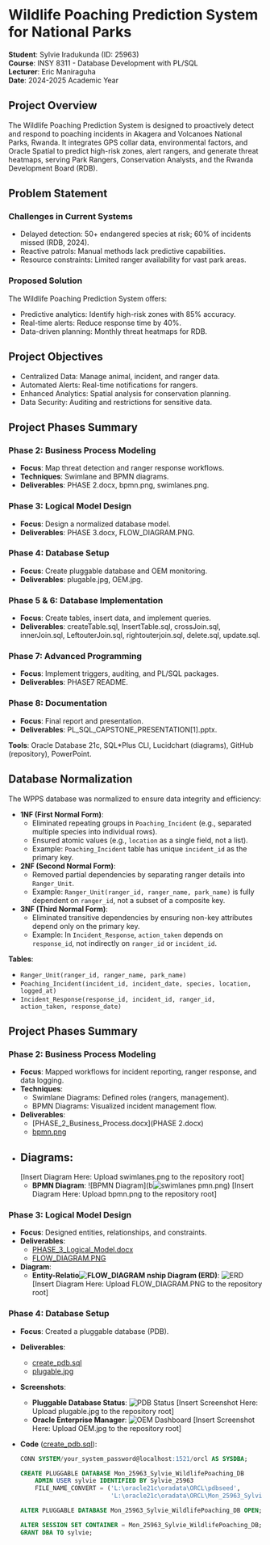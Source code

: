 # Wildlife Poaching Prediction System for National Parks

**Student**: Sylvie Iradukunda (ID: 25963)  
**Course**: INSY 8311 - Database Development with PL/SQL  
**Lecturer**: Eric Maniraguha  
**Date**: 2024-2025 Academic Year  

## Project Overview
The Wildlife Poaching Prediction System is designed to proactively detect and respond to poaching incidents in Akagera and Volcanoes National Parks, Rwanda. It integrates GPS collar data, environmental factors, and Oracle Spatial to predict high-risk zones, alert rangers, and generate threat heatmaps, serving Park Rangers, Conservation Analysts, and the Rwanda Development Board (RDB).

## Problem Statement
### Challenges in Current Systems
- Delayed detection: 50+ endangered species at risk; 60% of incidents missed (RDB, 2024).
- Reactive patrols: Manual methods lack predictive capabilities.
- Resource constraints: Limited ranger availability for vast park areas.

### Proposed Solution
The Wildlife Poaching Prediction System offers:
- Predictive analytics: Identify high-risk zones with 85% accuracy.
- Real-time alerts: Reduce response time by 40%.
- Data-driven planning: Monthly threat heatmaps for RDB.

## Project Objectives
- Centralized Data: Manage animal, incident, and ranger data.
- Automated Alerts: Real-time notifications for rangers.
- Enhanced Analytics: Spatial analysis for conservation planning.
- Data Security: Auditing and restrictions for sensitive data.

## Project Phases Summary
### Phase 2: Business Process Modeling
- **Focus**: Map threat detection and ranger response workflows.
- **Techniques**: Swimlane and BPMN diagrams.
- **Deliverables**: PHASE 2.docx, bpmn.png, swimlanes.png.

### Phase 3: Logical Model Design
- **Focus**: Design a normalized database model.
- **Deliverables**: PHASE 3.docx, FLOW_DIAGRAM.PNG.

### Phase 4: Database Setup
- **Focus**: Create pluggable database and OEM monitoring.
- **Deliverables**: plugable.jpg, OEM.jpg.

### Phase 5 & 6: Database Implementation
- **Focus**: Create tables, insert data, and implement queries.
- **Deliverables**: createTable.sql, InsertTable.sql, crossJoin.sql, innerJoin.sql, LeftouterJoin.sql, rightouterjoin.sql, delete.sql, update.sql.

### Phase 7: Advanced Programming
- **Focus**: Implement triggers, auditing, and PL/SQL packages.
- **Deliverables**: PHASE7 README.

### Phase 8: Documentation
- **Focus**: Final report and presentation.
- **Deliverables**: PL_SQL_CAPSTONE_PRESENTATION[1].pptx.


**Tools**: Oracle Database 21c, SQL*Plus CLI, Lucidchart (diagrams), GitHub (repository), PowerPoint.

## Database Normalization
The WPPS database was normalized to ensure data integrity and efficiency:
- **1NF (First Normal Form)**:
  - Eliminated repeating groups in `Poaching_Incident` (e.g., separated multiple species into individual rows).
  - Ensured atomic values (e.g., `location` as a single field, not a list).
  - Example: `Poaching_Incident` table has unique `incident_id` as the primary key.
- **2NF (Second Normal Form)**:
  - Removed partial dependencies by separating ranger details into `Ranger_Unit`.
  - Example: `Ranger_Unit(ranger_id, ranger_name, park_name)` is fully dependent on `ranger_id`, not a subset of a composite key.
- **3NF (Third Normal Form)**:
  - Eliminated transitive dependencies by ensuring non-key attributes depend only on the primary key.
  - Example: In `Incident_Response`, `action_taken` depends on `response_id`, not indirectly on `ranger_id` or `incident_id`.

**Tables**:
- `Ranger_Unit(ranger_id, ranger_name, park_name)`
- `Poaching_Incident(incident_id, incident_date, species, location, logged_at)`
- `Incident_Response(response_id, incident_id, ranger_id, action_taken, response_date)`

## Project Phases Summary
### Phase 2: Business Process Modeling
- **Focus**: Mapped workflows for incident reporting, ranger response, and data logging.
- **Techniques**:
  - Swimlane Diagrams: Defined roles (rangers, management).
  - BPMN Diagrams: Visualized incident management flow.
- **Deliverables**:
  - [PHASE_2_Business_Process.docx](PHASE 2.docx)
  - [bpmn.png](bpmn.png)
- **Diagrams**:
  -
    [Insert Diagram Here: Upload swimlanes.png to the repository root]
  - **BPMN Diagram**:
    ![BPMN Diagram](b![swimlanes](https://github.com/user-attachments/assets/9f79dcbb-dfb1-4c29-a19e-2968cc473fc2)
pmn.png)
    [Insert Diagram Here: Upload bpmn.png to the repository root]

### Phase 3: Logical Model Design
- **Focus**: Designed entities, relationships, and constraints.
- **Deliverables**:
  - [PHASE_3_Logical_Model.docx](PHASE_3_Logical_Model.docx)
  - [FLOW_DIAGRAM.PNG](FLOW_DIAGRAM.PNG)
- **Diagram**:
  - **Entity-Relatio![FLOW_DIAGRAM](https://github.com/user-attachments/assets/02055682-43f7-466c-b517-14cbeb293dd4)
nship Diagram (ERD)**:
    ![ERD](FLOW_DIAGRAM.PNG)
    [Insert Diagram Here: Upload FLOW_DIAGRAM.PNG to the repository root]

### Phase 4: Database Setup
- **Focus**: Created a pluggable database (PDB).
- **Deliverables**:
  - [create_pdb.sql](create_pdb.sql)
  - [plugable.jpg](plugable.jpg)
 
- **Screenshots**:
  - **Pluggable Database Status**:
    ![PDB Status](plugable.jpg)
    [Insert Screenshot Here: Upload plugable.jpg to the repository root]
  - **Oracle Enterprise Manager**:
    ![OEM Dashboard](OEM.jpg)
    [Insert Screenshot Here: Upload OEM.jpg to the repository root]
- **Code** ([create_pdb.sql](create_pdb.sql)):
  ```sql
  CONN SYSTEM/your_system_password@localhost:1521/orcl AS SYSDBA;

  CREATE PLUGGABLE DATABASE Mon_25963_Sylvie_WildlifePoaching_DB
      ADMIN USER sylvie IDENTIFIED BY Sylvie_25963
      FILE_NAME_CONVERT = ('L:\oracle21c\oradata\ORCL\pdbseed',
                           'L:\oracle21c\oradata\ORCL\Mon_25963_Sylvie_WildlifePoaching_DB');

  ALTER PLUGGABLE DATABASE Mon_25963_Sylvie_WildlifePoaching_DB OPEN;

  ALTER SESSION SET CONTAINER = Mon_25963_Sylvie_WildlifePoaching_DB;
  GRANT DBA TO sylvie;
